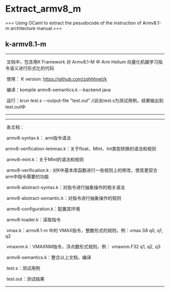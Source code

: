 # Extract_armv8_m

=== Using OCaml to extract the pesudocode of the instruction of Armv8.1-m architecture manual.===



## k-armv8.1-m

***

​	文档中，包含用K Framework 对 Armv8.1-M 中 Arm Helium 向量化机器学习指令语义进行形式化的代码

​	使用： 
    K version: https://github.com/zqhhhnet/k

​		编译：kompile armv8-semantics.k --backend java

​		运行：krun test.s --output-file "test.out"	//此处test.s为测试用例，结果输出到test.out中

***

***

​	各文档：

​		armv8-syntax.k： arm指令语法

​		armv8-verification-lemmas.k：关于float、MInt、Int类型转换的语法和规则

​		armv8-mint.k：关于MInt的语法和规则

​		armv8-verification.k : 对K中基本库函数进行一些规则上的修改，使其更契合arm中指令需要的功能

​		armv8-abstract-syntax.k：对指令进行抽象操作的相关语法

​		armv8-abstract-semantic.k：对指令进行抽象操作的规则

​		armv8-configuration.k：配置其环境

​		armv8-loader.k：读取指令

​		vmax.k：armv8.1-m 中的 VMAX指令，整数形式的规则，例：vmax.S8 q0, q1, q2

​		vmaxnm.k：VMAXNM指令，浮点数形式规则，例： vmaxnm.F32 q1, q2, q3

​		armv8-semantics.k：整合以上文档，编译

​		test.s：测试用例

​		test.out：测试结果

***
